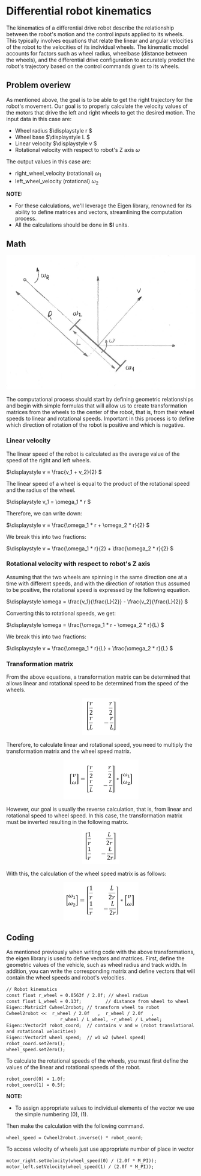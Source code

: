 # Differential robot kinematics

The kinematics of a differential drive robot describe the relationship between the robot's motion and the control inputs applied to its wheels. This typically involves equations that relate the linear and angular velocities of the robot to the velocities of its individual wheels. The kinematic model accounts for factors such as wheel radius, wheelbase (distance between the wheels), and the differential drive configuration to accurately predict the robot's trajectory based on the control commands given to its wheels.

## Problem overiew
As mentioned above, the goal is to be able to get the right trajectory for the robot's movement. Our goal is to properly calculate the velocity values of the motors that drive the left and right wheels to get the desired motion. The input data in this case are:
- Wheel radius $\displaystyle r $
- Wheel base $\displaystyle L $
- Linear velocity $\displaystyle v $ 
- Rotational velocity with respect to robot's Z axis $\displaystyle \omega$ 

The output values in this case are:
- right_wheel_velocity (rotational) $\displaystyle \omega_1$ 
- left_wheel_velocity (rotational) $\displaystyle \omega_2$ 

**NOTE:** 
- For these calculations, we'll leverage the Eigen library, renowned for its ability to define matrices and vectors, streamlining the computation process.
- All the calculations should be done in **SI** units.
## Math
<center><img src="../images/kinematics.png" alt="Kinematics" width="600" /></center>

The computational process should start by defining geometric relationships and begin with simple formulas that will allow us to create transformation matrices from the wheels to the center of the robot, that is, from their wheel speeds to linear and rotational speeds. Important in this process is to define which direction of rotation of the robot is positive and which is negative.

### Linear velocity
The linear speed of the robot is calculated as the average value of the speed of the right and left wheels.

$\displaystyle v = \frac{v_1 + v_2}{2} $

The linear speed of a wheel is equal to the product of the rotational speed and the radius of the wheel.

$\displaystyle v_1 = \omega_1 * r  $

Therefore, we can write down:

$\displaystyle v = \frac{\omega_1 * r + \omega_2 * r}{2} $

We break this into two fractions:

$\displaystyle v = \frac{\omega_1 * r}{2} + \frac{\omega_2 * r}{2} $

### Rotational velocity with respect to robot's Z axis
Assuming that the two wheels are spinning in the same direction one at a time with different speeds, and with the direction of rotation thus assumed to be positive, the rotational speed is expressed by the following equation.

$\displaystyle \omega = \frac{v_1}{\frac{L}{2}} - \frac{v_2}{\frac{L}{2}} $

Converting this to rotational speeds, we get:

$\displaystyle \omega = \frac{\omega_1 * r - \omega_2 * r}{L} $

We break this into two fractions:

$\displaystyle v = \frac{\omega_1 * r}{L} + \frac{\omega_2 * r}{L} $

### Transformation matrix

From the above equations, a transformation matrix can be determined that allows linear and rotational speed to be determined from the speed of the wheels.
<!-- TODO solve the problems with pictures - matrixies -->

<center><img src="../images/Cwheel2robot.png" alt="Cwheel2robot" width="100" /></center>

<!-- \begin{bmatrix}
\frac{r}{2} & \frac{r}{2} \\
\frac{r}{L} & -\frac{r}{L} \\
\end{bmatrix} -->

Therefore, to calculate linear and rotational speed, you need to multiply the transformation matrix and the wheel speed matrix. 

<center><img src="../images/lin_rot_speed_calc.png" alt="lin_rot_speed_calc" width="200" /></center>

<!-- \begin{bmatrix}
\ v \\
\ \omega \\
\end{bmatrix}
\ =
\begin{bmatrix}
\frac{r}{2} & \frac{r}{2} \\
\frac{r}{L} & -\frac{r}{L} \\
\end{bmatrix}
\ *
\begin{bmatrix}
\ \omega_1 \\
\ \omega_1 \\
\end{bmatrix} -->

However, our goal is usually the reverse calculation, that is, from linear and rotational speed to wheel speed. In this case, the transformation matrix must be inverted resulting in the following matrix. 

<center><img src="../images/Crobot2wheel.png" alt="Crobot2wheel" width="100" /></center>

<!-- \begin{bmatrix}
\frac{1}{r} & \frac{L}{2*r} \\
\frac{1}{r} & -\frac{L}{2*r} \\
\end{bmatrix} -->


With this, the calculation of the wheel speed matrix is as follows:

<center><img src="../images/wheel_rotational_speed_calc.png" alt="wheel_rotational_speed_calc" width="200" /></center>
<!-- \begin{bmatrix}
\ \omega_1 \\
\ \omega_1 \\
\end{bmatrix}
\ =
\begin{bmatrix}
\frac{1}{r} & \frac{L}{2*r} \\
\frac{1}{r} & -\frac{L}{2*r} \\
\end{bmatrix}
\ *
\begin{bmatrix}
\ v \\
\ \omega \\
\end{bmatrix} -->



## Coding
As mentioned previously when writing code with the above transformations, the eigen library is used to define vectors and matrices.
First, define the geometric values of the vehicle, such as wheel radius and track width. In addition, you can write the corresponding matrix and define vectors that will contain the wheel speeds and robot's velocities.

```
// Robot kinematics
const float r_wheel = 0.0563f / 2.0f; // wheel radius
const float L_wheel = 0.13f;         // distance from wheel to wheel
Eigen::Matrix2f Cwheel2robot; // transform wheel to robot
Cwheel2robot <<  r_wheel / 2.0f   ,  r_wheel / 2.0f   ,
                    r_wheel / L_wheel, -r_wheel / L_wheel;
Eigen::Vector2f robot_coord;  // contains v and w (robot translational and rotational velocities)
Eigen::Vector2f wheel_speed;  // w1 w2 (wheel speed)
robot_coord.setZero();
wheel_speed.setZero();
```

To calculate the rotational speeds of the wheels, you must first define the values of the linear and rotational speeds of the robot.

```
robot_coord(0) = 1.0f;
robot_coord(1) = 0.5f;
```
**NOTE:** 
- To assign appropriate values to individual elements of the vector we use the simple numbering (0), (1).

Then make the calculation with the following command.

```
wheel_speed = Cwheel2robot.inverse() * robot_coord;
```

To access velocity of wheels just use appropriate number of place in vector

```
motor_right.setVelocity(wheel_speed(0) / (2.0f * M_PI));
motor_left.setVelocity(wheel_speed(1) / (2.0f * M_PI));

```
<!-- 
## Another useful dependencies -->


